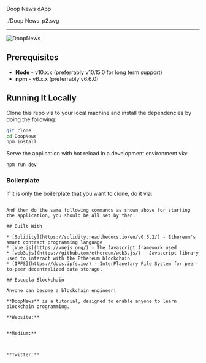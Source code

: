  Doop News dApp

./Doop News_p2.svg

---

![DoopNews](https://)

## Prerequisites

* **Node** - v10.x.x (preferrably v10.15.0 for long term support)
* **npm** - v6.x.x (preferrably v6.6.0)

## Running It Locally

Clone this repo via to your local machine and install the dependencies by doing the following:

```bash
git clone 
cd DoopNews
npm install
```

Serve the application with hot reload in a development environment via:

```bash
npm run dev
```

### Boilerplate

If it is only the boilerplate that you want to clone, do it via:

```

And then do the same following commands as shown above for starting the application, you should be all set by then.

## Built With

* [Solidity](https://solidity.readthedocs.io/en/v0.5.2/) - Ethereum's smart contract programming language
* [Vue.js](https://vuejs.org/) - The Javascript framework used
* [web3.js](https://github.com/ethereum/web3.js/) - Javascript library used to interact with the Ethereum blockchain
* [IPFS](https://docs.ipfs.io/) - InterPlanetary File System for peer-to-peer decentralized data storage. 

## Escuela Blockchain

Anyone can become a blockchain engineer!

**DoopNews** is a tutorial, designed to enable anyone to learn blockchain programming.

**Website:**


**Medium:**



**Twitter:**


